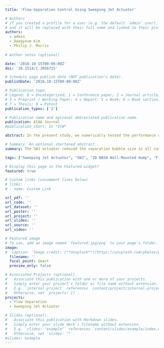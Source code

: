 ```yaml
---
title: 'Flow-Separation Control Using Sweeping Jet Actuator'

# Authors
# If you created a profile for a user (e.g. the default `admin` user), write the username (folder name) here
# and it will be replaced with their full name and linked to their profile.
authors:
  - admin
  - Daegyoum Kim
  - Philip J. Morris
  
# Author notes (optional)

date: '2018-10-15T00:00:00Z'
doi: '10.2514/1.J056715'

# Schedule page publish date (NOT publication's date).
publishDate: '2018-10-15T00:00:00Z'

# Publication type.
# Legend: 0 = Uncategorized; 1 = Conference paper; 2 = Journal article;
# 3 = Preprint / Working Paper; 4 = Report; 5 = Book; 6 = Book section;
# 7 = Thesis; 8 = Patent
publication_types: ['2']

# Publication name and optional abbreviated publication name.
publication: AIAA Journal
#publication_short: In *ICW*

abstract: In the present study, we numerically tested the performance of a Sweeping Jet (SWJ) actuator on flow-separation control using two-dimensional unsteady RANS (URANS) simulations over a NASA wall-mounted hump model. The SWJ actuator was integrated into the hump model at the upstream separation point (65% of the chord) and angled 30-deg to the freestream direction. We studied the interaction of the oscillating jet in this orientation with freestream and separation bubble. The SWJ actuator reduced the separation bubble size in all cases, and the reattachment point moved upstream by 41%.

# Summary. An optional shortened abstract.
summary: The SWJ actuator reduced the separation bubble size in all cases, and the reattachment point moved upstream by 41%.

tags: ["Sweeping Jet Actuator", "SWJ", "2D NASA Wall-Mounted Hump", "Flow", "Separation", "Control", "Separation Bubble", "URANS", "Turbulent"]

# Display this page in the Featured widget?
featured: true

# Custom links (uncomment lines below)
# links:
# - name: Custom Link

url_pdf: ''
url_code: ''
url_dataset: ''
url_poster: ''
url_project: ''
url_slides: ''
url_source: ''
url_video: ''

# Featured image
# To use, add an image named `featured.jpg/png` to your page's folder.
image:
#  caption: 'Image credit: [**Unsplash**](https://unsplash.com/photos/pLCdAaMFLTE)'
  filename: ''
  focal_point: Smart
  preview_only: false

# Associated Projects (optional).
#   Associate this publication with one or more of your projects.
#   Simply enter your project's folder or file name without extension.
#   E.g. `internal-project` references `content/project/internal-project/index.md`.
#   Otherwise, set `projects: []`.
projects:
  - Flow Separation
  - Sweeping Jet Actuator

# Slides (optional).
#   Associate this publication with Markdown slides.
#   Simply enter your slide deck's filename without extension.
#   E.g. `slides: "example"` references `content/slides/example/index.md`.
#   Otherwise, set `slides: ""`.
#slides: example
---
```

